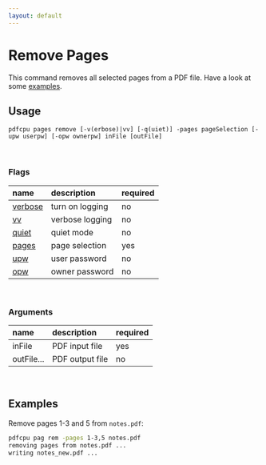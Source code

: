 ```yaml
---
layout: default
---
```


# Remove Pages

This command removes all selected pages from a PDF file.
Have a look at some [examples](#examples).

## Usage

```
pdfcpu pages remove [-v(erbose)|vv] [-q(uiet)] -pages pageSelection [-upw userpw] [-opw ownerpw] inFile [outFile]
```

<br>

### Flags

| name                             | description       | required
|:---------------------------------|:------------------|:--------
| [verbose](../getting_started/common_flags.md) | turn on logging   | no
| [vv](../getting_started/common_flags.md)      | verbose logging   | no
| [quiet](../getting_started/common_flags.md)   | quiet mode      | no
| [pages](../getting_started/page_selection) | page selection  | yes
| [upw](../getting_started/common_flags.md)     | user password     | no
| [opw](../getting_started/common_flags.md)    | owner password    | no

<br>

### Arguments

| name         | description         | required
|:-------------|:--------------------|:--------
| inFile       | PDF input file      | yes
| outFile...   | PDF output file     | no

<br>

## Examples

Remove pages 1-3 and 5 from `notes.pdf`:

```sh
pdfcpu pag rem -pages 1-3,5 notes.pdf
removing pages from notes.pdf ...
writing notes_new.pdf ...
```